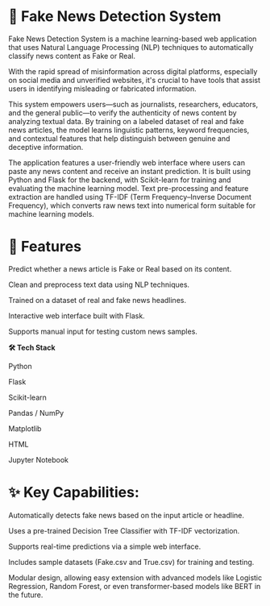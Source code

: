 # 📰 Fake News Detection System

Fake News Detection System is a machine learning-based web application that uses Natural Language Processing (NLP) techniques to automatically classify news content as Fake or Real.

With the rapid spread of misinformation across digital platforms, especially on social media and unverified websites, it's crucial to have tools that assist users in identifying misleading or fabricated information.

This system empowers users—such as journalists, researchers, educators, and the general public—to verify the authenticity of news content by analyzing textual data. By training on a labeled dataset of real and fake news articles, the model learns linguistic patterns, keyword frequencies, and contextual features that help distinguish between genuine and deceptive information.

The application features a user-friendly web interface where users can paste any news content and receive an instant prediction. It is built using Python and Flask for the backend, with Scikit-learn for training and evaluating the machine learning model. Text pre-processing and feature extraction are handled using TF-IDF (Term Frequency–Inverse Document Frequency), which converts raw news text into numerical form suitable for machine learning models.

# 🚀 Features

Predict whether a news article is Fake or Real based on its content.

Clean and preprocess text data using NLP techniques.

Trained on a dataset of real and fake news headlines.

Interactive web interface built with Flask.

Supports manual input for testing custom news samples.

**🛠️ Tech Stack**

Python

Flask

Scikit-learn

Pandas / NumPy

Matplotlib 

HTML

Jupyter Notebook 

# ✨ Key Capabilities:
Automatically detects fake news based on the input article or headline.

Uses a pre-trained Decision Tree Classifier with TF-IDF vectorization.

Supports real-time predictions via a simple web interface.

Includes sample datasets (Fake.csv and True.csv) for training and testing.

Modular design, allowing easy extension with advanced models like Logistic Regression, Random Forest, or even transformer-based models like BERT in the future.
